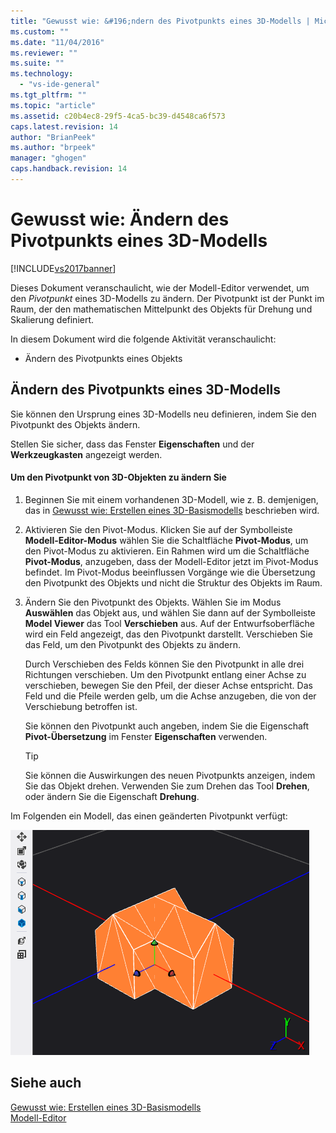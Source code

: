 ```yaml
---
title: "Gewusst wie: &#196;ndern des Pivotpunkts eines 3D-Modells | Microsoft Docs"
ms.custom: ""
ms.date: "11/04/2016"
ms.reviewer: ""
ms.suite: ""
ms.technology: 
  - "vs-ide-general"
ms.tgt_pltfrm: ""
ms.topic: "article"
ms.assetid: c20b4ec8-29f5-4ca5-bc39-d4548ca6f573
caps.latest.revision: 14
author: "BrianPeek"
ms.author: "brpeek"
manager: "ghogen"
caps.handback.revision: 14
---
```

# Gewusst wie: &#196;ndern des Pivotpunkts eines 3D-Modells
[!INCLUDE[vs2017banner](../code-quality/includes/vs2017banner.md)]

Dieses Dokument veranschaulicht, wie der Modell\-Editor verwendet, um den *Pivotpunkt* eines 3D\-Modells zu ändern.  Der Pivotpunkt ist der Punkt im Raum, der den mathematischen Mittelpunkt des Objekts für Drehung und Skalierung definiert.  
  
 In diesem Dokument wird die folgende Aktivität veranschaulicht:  
  
-   Ändern des Pivotpunkts eines Objekts  
  
## Ändern des Pivotpunkts eines 3D\-Modells  
 Sie können den Ursprung eines 3D\-Modells neu definieren, indem Sie den Pivotpunkt des Objekts ändern.  
  
 Stellen Sie sicher, dass das Fenster **Eigenschaften** und der **Werkzeugkasten** angezeigt werden.  
  
#### Um den Pivotpunkt von 3D\-Objekten zu ändern Sie  
  
1.  Beginnen Sie mit einem vorhandenen 3D\-Modell, wie z. B. demjenigen, das in [Gewusst wie: Erstellen eines 3D\-Basismodells](../designers/how-to-create-a-basic-3-d-model.md) beschrieben wird.  
  
2.  Aktivieren Sie den Pivot\-Modus.  Klicken Sie auf der Symbolleiste **Modell\-Editor\-Modus** wählen Sie die Schaltfläche **Pivot\-Modus**, um den Pivot\-Modus zu aktivieren.  Ein Rahmen wird um die Schaltfläche **Pivot\-Modus**, anzugeben, dass der Modell\-Editor jetzt im Pivot\-Modus befindet.  Im Pivot\-Modus beeinflussen Vorgänge wie die Übersetzung den Pivotpunkt des Objekts und nicht die Struktur des Objekts im Raum.  
  
3.  Ändern Sie den Pivotpunkt des Objekts.  Wählen Sie im Modus **Auswählen** das Objekt aus, und wählen Sie dann auf der Symbolleiste **Model Viewer** das Tool **Verschieben** aus.  Auf der Entwurfsoberfläche wird ein Feld angezeigt, das den Pivotpunkt darstellt.  Verschieben Sie das Feld, um den Pivotpunkt des Objekts zu ändern.  
  
     Durch Verschieben des Felds können Sie den Pivotpunkt in alle drei Richtungen verschieben.  Um den Pivotpunkt entlang einer Achse zu verschieben, bewegen Sie den Pfeil, der dieser Achse entspricht.  Das Feld und die Pfeile werden gelb, um die Achse anzugeben, die von der Verschiebung betroffen ist.  
  
     Sie können den Pivotpunkt auch angeben, indem Sie die Eigenschaft **Pivot\-Übersetzung** im Fenster **Eigenschaften** verwenden.  
  
    > [!TIP]
    >  Sie können die Auswirkungen des neuen Pivotpunkts anzeigen, indem Sie das Objekt drehen.  Verwenden Sie zum Drehen das Tool **Drehen**, oder ändern Sie die Eigenschaft **Drehung**.  
  
 Im Folgenden ein Modell, das einen geänderten Pivotpunkt verfügt:  
  
 ![Modell eines Hauses mit einem geänderten Pivotpunkt](../designers/media/digit-modified-model.png "Digit\-Modified\-Model")  
  
## Siehe auch  
 [Gewusst wie: Erstellen eines 3D\-Basismodells](../designers/how-to-create-a-basic-3-d-model.md)   
 [Modell\-Editor](../designers/model-editor.md)